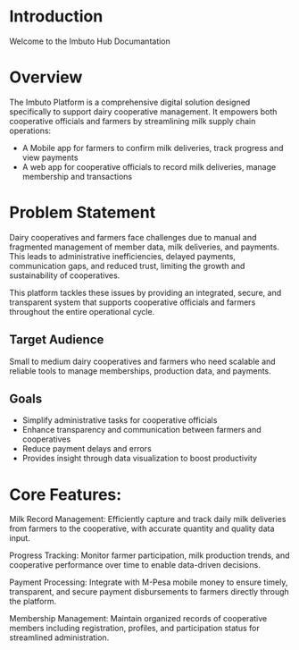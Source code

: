 # Introduction

Welcome to the Imbuto Hub Documantation

# Overview
The Imbuto Platform is a comprehensive digital solution designed specifically to support dairy cooperative management. It empowers both cooperative officials and farmers by streamlining milk supply chain operations:
 - A Mobile app for farmers to confirm milk deliveries, track progress and view payments
 - A web app for cooperative officials to record milk deliveries, manage membership and transactions

# Problem Statement

Dairy cooperatives and farmers face challenges due to manual and fragmented management of member data, milk deliveries, and payments. This leads to administrative inefficiencies, delayed payments, communication gaps, and reduced trust, limiting the growth and sustainability of cooperatives.

This platform tackles these issues by providing an integrated, secure, and transparent system that supports cooperative officials and farmers throughout the entire operational cycle.



## Target Audience  
Small to medium dairy cooperatives and farmers who need scalable and reliable tools to manage memberships, production data, and payments.

## Goals  
- Simplify administrative tasks for cooperative officials  
- Enhance transparency and communication between farmers and cooperatives  
- Reduce payment delays and errors  
- Provides insight through data visualization to boost productivity



# Core Features:

Milk Record Management: Efficiently capture and track daily milk deliveries from farmers to the cooperative, with accurate quantity and quality data input.

Progress Tracking: Monitor farmer participation, milk production trends, and cooperative performance over time to enable data-driven decisions.

Payment Processing: Integrate with M-Pesa mobile money to ensure timely, transparent, and secure payment disbursements to farmers directly through the platform.

Membership Management: Maintain organized records of cooperative members including registration, profiles, and participation status for streamlined administration.